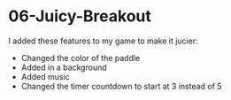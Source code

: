 # 06-Juicy-Breakout

I added these features to my game to make it jucier: 
- Changed the color of the paddle 
- Added in a background
- Added music 
- Changed the timer countdown to start at 3 instead of 5

